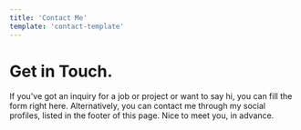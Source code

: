 ```yaml
---
title: 'Contact Me'
template: 'contact-template'
---
```


# Get in Touch.

If you've got an inquiry for a job or project or want to say hi, you can fill the form right here. Alternatively, you can contact me through my social profiles, listed in the footer of this page. Nice to meet you, in advance.
